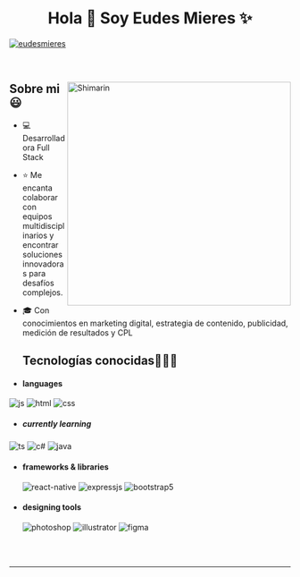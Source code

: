 <h1 align="center">Hola 👋  Soy Eudes Mieres ✨ </h1> 

<p align="left">
<a href="https://www.linkedin.com/in/eudesmieres/" target="blank"><img align="center" src="https://img.shields.io/badge/LinkedIn-0077B5?style=for-the-badge&logo=linkedin&logoColor=white" alt="eudesmieres"/></a>
  </p>
<br>

<div>

<img align="right" width="400" alt="Shimarin" src="https://static.vecteezy.com/system/resources/previews/000/230/130/non_2x/female-web-developer-illustration-vector.jpg"/>

<h2>Sobre mi 😃</h2>
<!--Intro start-->
  
- 💻 Desarrolladora Full Stack
- ⭐ Me encanta colaborar con equipos multidisciplinarios y encontrar soluciones innovadoras para desafíos complejos.
- 🎓 Con conocimientos en marketing digital, estrategia de contenido, publicidad, medición de resultados y CPL
  
  
  <h2 >Tecnologías conocidas👨🏻‍💻</h2>
<!--tech stack icons-->
 - <h4> languages </h4>
  <img src = "https://img.shields.io/badge/JavaScript-323330?style=for-the-badge&logo=javascript&logoColor=F7DF1E" alt = "js" />
  <img src = "https://img.shields.io/badge/HTML5-E34F26?style=for-the-badge&logo=html5&logoColor=white" alt = "html" />
  <img src = "https://img.shields.io/badge/CSS3-1572B6?style=for-the-badge&logo=css3&logoColor=white" alt = "css" />
  
  - <h5> currently learning </h5>
   <img src = "https://img.shields.io/badge/TypeScript-007ACC?style=for-the-badge&logo=typescript&logoColor=white" alt = "ts" />
    <img src = "https://img.shields.io/badge/c%23-%23239120.svg?style=for-the-badge&logo=c-sharp&logoColor=white" alt = "c#" />
    <img src = "https://img.shields.io/badge/java-%23ED8B00.svg?style=for-the-badge&logo=java&logoColor=white" alt = "java" />
  
- <h4> frameworks & libraries </h4>
  <img src = "https://img.shields.io/badge/react_native-%2320232a.svg?style=for-the-badge&logo=react&logoColor=%2361DAFB" alt = "react-native" />
  <img src = "https://img.shields.io/badge/express.js-%23404d59.svg?style=for-the-badge&logo=express&logoColor=%2361DAFB" alt = "expressjs" />
  <img src = "https://img.shields.io/badge/bootstrap-%23563D7C.svg?style=for-the-badge&logo=bootstrap&logoColor=white" alt = "bootstrap5" />
  
- <h4> designing tools </h4>
  <img src = "https://img.shields.io/badge/adobe%20photoshop-%2331A8FF.svg?style=for-the-badge&logo=adobe%20photoshop&logoColor=white" alt = "photoshop" />
  <img src = "https://img.shields.io/badge/adobe%20illustrator-%23FF9A00.svg?style=for-the-badge&logo=adobe%20illustrator&logoColor=white" alt = "illustrator" />
  <img src = "https://img.shields.io/badge/figma-%23F24E1E.svg?style=for-the-badge&logo=figma&logoColor=white" alt = "figma" />
  
  </br></br>
  
<div align="right">
  </div>
  </div>

------
